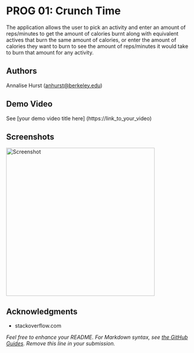 # PROG 01: Crunch Time

The application allows the user to pick an activity and enter an amount of reps/minutes to get the amount of calories burnt along with equivalent actives that burn the same amount of calories, or enter the amount of calories they want to burn to see the amount of reps/minutes it would take to burn that amount for any activity.

## Authors

Annalise Hurst ([anhurst@berkeley.edu](mailto:your_email@berkeley.edu))

## Demo Video

See [your demo video title here] (https://link_to_your_video)

## Screenshots

<img src="screenshots/main.png" height="400" alt="Screenshot"/>

## Acknowledgments

* stackoverflow.com

*Feel free to enhance your README. For Markdown syntax, see [the GitHub Guides](https://guides.github.com/features/mastering-markdown/). Remove this line in your submission.*
